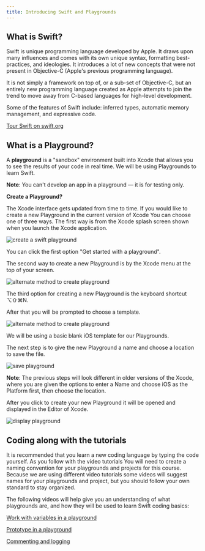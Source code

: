 ```yaml
---
title: Introducing Swift and Playgrounds
---
```


## What is Swift?

Swift is unique programming language developed by Apple. It draws upon many influences and comes with its own unique syntax, formatting best-practices, and ideologies. It introduces a lot of new concepts that were not present in Objective-C (Apple's previous programming language).

It is not simply a framework on top of, or a sub-set of Objective-C, but an entirely new programming language created as Apple attempts to join the trend to move away from C-based languages for high-level development.

Some of the features of Swift include: inferred types, automatic memory management, and expressive code.

[Tour Swift on swift.org](https://docs.swift.org/swift-book/GuidedTour/GuidedTour.html)

## What is a Playground?

A **playground** is a "sandbox" environment built into Xcode that allows you to see the results of your code in real time.  We will be using Playgrounds to learn Swift.

**Note**:  You can't develop an app in a playground — it is for testing only.

**Create a Playground?**

The Xcode interface gets updated from time to time.  If you would like to create a new Playground in the current version of Xcode You can choose one of three ways.  The first way is from the Xcode splash screen shown when you launch the Xcode application.

![create a swift playground](/mad9137/assets/img/introducing_swift_1.png)

You can click the first option "Get started with a playground".

The second way to create a new Playground is by the Xcode menu at the top of your screen.

![alternate method to create playground](/mad9137/assets/img/introducing_swift_2.png)

The third option for creating a new Playground is the keyboard shortcut ⌥⇧⌘N.

After that you will be prompted to choose a template.

![alternate method to create playground](/mad9137/assets/img/introducing_swift_3.png)

We will be using a basic blank iOS template for our Playgrounds.

The next step is to give the new Playground a name and choose a location to save the file.

![save playground](/mad9137/assets/img/introducing_swift_4.png)

**Note**: The previous steps will look different in older versions of the Xcode, where you are given the options to enter a Name and choose iOS as the Platform first, then choose the location.

After you click to create your new Playground it will be opened and displayed in the Editor of Xcode.

![display playground](/mad9137/assets/img/introducing_swift_5.png)

## Coding along with the tutorials

It is recommended that you learn a new coding language by typing the code yourself.  As you follow with the video tutorials You will need to create a naming convention for your playgrounds and projects for this course.  Because we are using different video tutorials some videos will suggest names for your playgrounds and project, but you should follow your own standard to stay organized.

The following videos will help give you an understanding of what playgrounds are, and how they will be used to learn Swift coding basics:

<!-- [Download Swift playground from swift.org](https://docs.swift.org/swift-book/GuidedTour/GuidedTour.playground.zip) -->


[Work with variables in a playground](https://www.linkedin.com/learning/programming-for-non-programmers-ios-12-and-swift-5/work-with-variables-in-a-playground?u=2199673)

[Prototype in a playground](https://www.linkedin.com/learning/xcode-10-essential-training/prototype-in-a-playground?u=2199673)

[Commenting and logging](https://www.linkedin.com/learning/swift-5-essential-training/logging-and-commenting?u=2199673)

